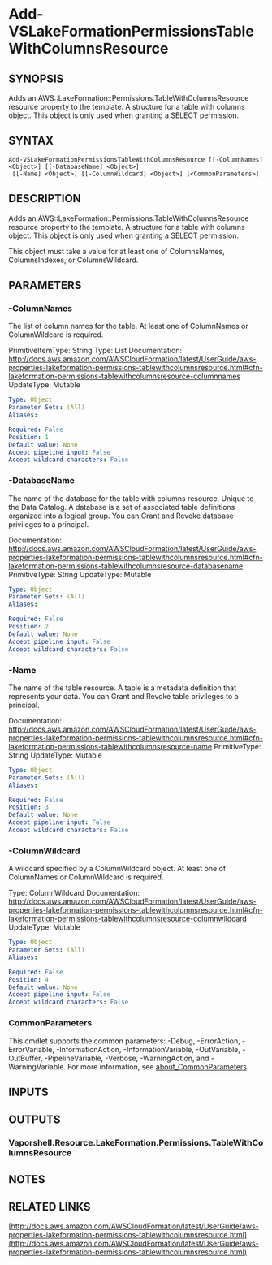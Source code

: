 # Add-VSLakeFormationPermissionsTableWithColumnsResource

## SYNOPSIS
Adds an AWS::LakeFormation::Permissions.TableWithColumnsResource resource property to the template.
A structure for a table with columns object.
This object is only used when granting a SELECT permission.

## SYNTAX

```
Add-VSLakeFormationPermissionsTableWithColumnsResource [[-ColumnNames] <Object>] [[-DatabaseName] <Object>]
 [[-Name] <Object>] [[-ColumnWildcard] <Object>] [<CommonParameters>]
```

## DESCRIPTION
Adds an AWS::LakeFormation::Permissions.TableWithColumnsResource resource property to the template.
A structure for a table with columns object.
This object is only used when granting a SELECT permission.

This object must take a value for at least one of ColumnsNames, ColumnsIndexes, or ColumnsWildcard.

## PARAMETERS

### -ColumnNames
The list of column names for the table.
At least one of ColumnNames or ColumnWildcard is required.

PrimitiveItemType: String
Type: List
Documentation: http://docs.aws.amazon.com/AWSCloudFormation/latest/UserGuide/aws-properties-lakeformation-permissions-tablewithcolumnsresource.html#cfn-lakeformation-permissions-tablewithcolumnsresource-columnnames
UpdateType: Mutable

```yaml
Type: Object
Parameter Sets: (All)
Aliases:

Required: False
Position: 1
Default value: None
Accept pipeline input: False
Accept wildcard characters: False
```

### -DatabaseName
The name of the database for the table with columns resource.
Unique to the Data Catalog.
A database is a set of associated table definitions organized into a logical group.
You can Grant and Revoke database privileges to a principal.

Documentation: http://docs.aws.amazon.com/AWSCloudFormation/latest/UserGuide/aws-properties-lakeformation-permissions-tablewithcolumnsresource.html#cfn-lakeformation-permissions-tablewithcolumnsresource-databasename
PrimitiveType: String
UpdateType: Mutable

```yaml
Type: Object
Parameter Sets: (All)
Aliases:

Required: False
Position: 2
Default value: None
Accept pipeline input: False
Accept wildcard characters: False
```

### -Name
The name of the table resource.
A table is a metadata definition that represents your data.
You can Grant and Revoke table privileges to a principal.

Documentation: http://docs.aws.amazon.com/AWSCloudFormation/latest/UserGuide/aws-properties-lakeformation-permissions-tablewithcolumnsresource.html#cfn-lakeformation-permissions-tablewithcolumnsresource-name
PrimitiveType: String
UpdateType: Mutable

```yaml
Type: Object
Parameter Sets: (All)
Aliases:

Required: False
Position: 3
Default value: None
Accept pipeline input: False
Accept wildcard characters: False
```

### -ColumnWildcard
A wildcard specified by a ColumnWildcard object.
At least one of ColumnNames or ColumnWildcard is required.

Type: ColumnWildcard
Documentation: http://docs.aws.amazon.com/AWSCloudFormation/latest/UserGuide/aws-properties-lakeformation-permissions-tablewithcolumnsresource.html#cfn-lakeformation-permissions-tablewithcolumnsresource-columnwildcard
UpdateType: Mutable

```yaml
Type: Object
Parameter Sets: (All)
Aliases:

Required: False
Position: 4
Default value: None
Accept pipeline input: False
Accept wildcard characters: False
```

### CommonParameters
This cmdlet supports the common parameters: -Debug, -ErrorAction, -ErrorVariable, -InformationAction, -InformationVariable, -OutVariable, -OutBuffer, -PipelineVariable, -Verbose, -WarningAction, and -WarningVariable. For more information, see [about_CommonParameters](http://go.microsoft.com/fwlink/?LinkID=113216).

## INPUTS

## OUTPUTS

### Vaporshell.Resource.LakeFormation.Permissions.TableWithColumnsResource
## NOTES

## RELATED LINKS

[http://docs.aws.amazon.com/AWSCloudFormation/latest/UserGuide/aws-properties-lakeformation-permissions-tablewithcolumnsresource.html](http://docs.aws.amazon.com/AWSCloudFormation/latest/UserGuide/aws-properties-lakeformation-permissions-tablewithcolumnsresource.html)

